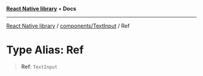 [**React Native library**](../../../index.md) • **Docs**

***

[React Native library](../../../modules.md) / [components/TextInput](../index.md) / Ref

# Type Alias: Ref

> **Ref**: `TextInput`
